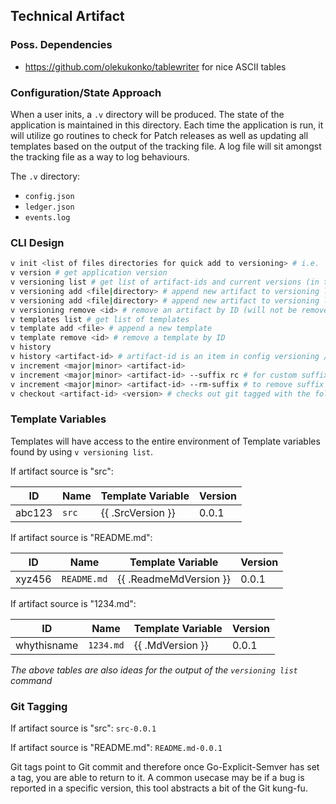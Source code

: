 ## Technical Artifact

### Poss. Dependencies

- https://github.com/olekukonko/tablewriter for nice ASCII tables

### Configuration/State Approach

When a user inits, a `.v` directory will be produced. The state of the application is maintained in this directory. Each time the application is run, it will utilize go routines to check for Patch releases as well as updating all templates based on the output of the tracking file. A log file will sit amongst the tracking file as a way to log behaviours.

The `.v` directory:

- `config.json`
- `ledger.json`
- `events.log`

### CLI Design

```sh
v init <list of files directories for quick add to versioning> # i.e. `v init src tests xyz.wireframe`
v version # get application version
v versioning list # get list of artifact-ids and current versions (in tabular form)
v versioning add <file|directory> # append new artifact to versioning list
v versioning add <file|directory> # append new artifact to versioning list
v versioning remove <id> # remove an artifact by ID (will not be removed from history or ledger)
v templates list # get list of templates
v template add <file> # append a new template
v template remove <id> # remove a template by ID
v history
v history <artifact-id> # artifact-id is an item in config versioning / consider pulling commit information per minor releases or an artifact?
v increment <major|minor> <artifact-id>
v increment <major|minor> <artifact-id> --suffix rc # for custom suffix
v increment <major|minor> <artifact-id> --rm-suffix # to remove suffix with addition
v checkout <artifact-id> <version> # checks out git tagged with the following version (read-only *no incrementing from here* - this is not Git)
```

### Template Variables

Templates will have access to the entire environment of Template variables found by using `v versioning list`.

If artifact source is "src":

| ID     | Name  | Template Variable | Version |
| ------ | ----- | ----------------- | ------- |
| abc123 | `src` | {{ .SrcVersion }} | 0.0.1   |


If artifact source is "README.md":

| ID     | Name        | Template Variable      | Version |
| ------ | ----------- | ---------------------- | ------- |
| xyz456 | `README.md` | {{ .ReadmeMdVersion }} | 0.0.1   |


If artifact source is "1234.md":

| ID          | Name      | Template Variable | Version |
| ----------- | --------- | ----------------- | ------- |
| whythisname | `1234.md` | {{ .MdVersion }}  | 0.0.1   |

*The above tables are also ideas for the output of the `versioning list` command*

### Git Tagging

If artifact source is "src": `src-0.0.1`

If artifact source is "README.md": `README.md-0.0.1`

Git tags point to Git commit and therefore once Go-Explicit-Semver has set a tag, you are able to return to it. A common usecase may be if a bug is reported in a specific version, this tool abstracts a bit of the Git kung-fu.